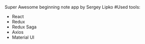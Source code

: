 Super Awesome beginning note app by Sergey Lipko
#Used tools: 
 - React
 - Redux 
 - Redux Saga
 - Axios 
 - Material UI